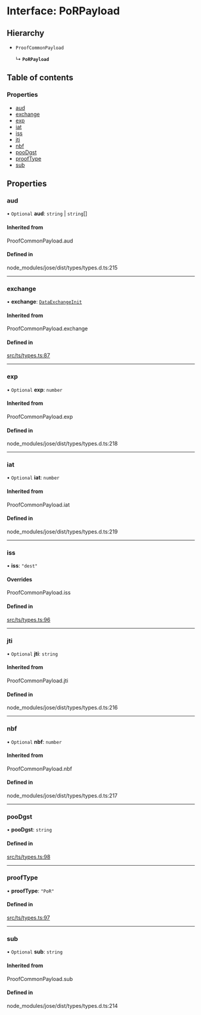 # Interface: PoRPayload

## Hierarchy

- `ProofCommonPayload`

  ↳ **`PoRPayload`**

## Table of contents

### Properties

- [aud](PoRPayload.md#aud)
- [exchange](PoRPayload.md#exchange)
- [exp](PoRPayload.md#exp)
- [iat](PoRPayload.md#iat)
- [iss](PoRPayload.md#iss)
- [jti](PoRPayload.md#jti)
- [nbf](PoRPayload.md#nbf)
- [pooDgst](PoRPayload.md#poodgst)
- [proofType](PoRPayload.md#prooftype)
- [sub](PoRPayload.md#sub)

## Properties

### aud

• `Optional` **aud**: `string` \| `string`[]

#### Inherited from

ProofCommonPayload.aud

#### Defined in

node_modules/jose/dist/types/types.d.ts:215

___

### exchange

• **exchange**: [`DataExchangeInit`](DataExchangeInit.md)

#### Inherited from

ProofCommonPayload.exchange

#### Defined in

[src/ts/types.ts:87](https://gitlab.com/i3-market/code/wp3/t3.2/conflict-resolution/non-repudiation-protocol/-/blob/66620f1/src/ts/types.ts#L87)

___

### exp

• `Optional` **exp**: `number`

#### Inherited from

ProofCommonPayload.exp

#### Defined in

node_modules/jose/dist/types/types.d.ts:218

___

### iat

• `Optional` **iat**: `number`

#### Inherited from

ProofCommonPayload.iat

#### Defined in

node_modules/jose/dist/types/types.d.ts:219

___

### iss

• **iss**: ``"dest"``

#### Overrides

ProofCommonPayload.iss

#### Defined in

[src/ts/types.ts:96](https://gitlab.com/i3-market/code/wp3/t3.2/conflict-resolution/non-repudiation-protocol/-/blob/66620f1/src/ts/types.ts#L96)

___

### jti

• `Optional` **jti**: `string`

#### Inherited from

ProofCommonPayload.jti

#### Defined in

node_modules/jose/dist/types/types.d.ts:216

___

### nbf

• `Optional` **nbf**: `number`

#### Inherited from

ProofCommonPayload.nbf

#### Defined in

node_modules/jose/dist/types/types.d.ts:217

___

### pooDgst

• **pooDgst**: `string`

#### Defined in

[src/ts/types.ts:98](https://gitlab.com/i3-market/code/wp3/t3.2/conflict-resolution/non-repudiation-protocol/-/blob/66620f1/src/ts/types.ts#L98)

___

### proofType

• **proofType**: ``"PoR"``

#### Defined in

[src/ts/types.ts:97](https://gitlab.com/i3-market/code/wp3/t3.2/conflict-resolution/non-repudiation-protocol/-/blob/66620f1/src/ts/types.ts#L97)

___

### sub

• `Optional` **sub**: `string`

#### Inherited from

ProofCommonPayload.sub

#### Defined in

node_modules/jose/dist/types/types.d.ts:214
